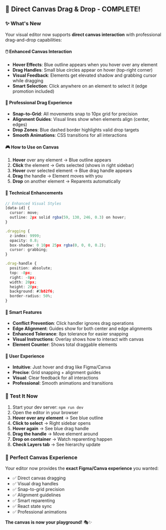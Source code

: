 ## 🎨 **Direct Canvas Drag & Drop - COMPLETE!**

### ✨ **What's New**

Your visual editor now supports **direct canvas interaction** with professional drag-and-drop capabilities:

#### 🖱️ **Enhanced Canvas Interaction**
- **Hover Effects**: Blue outline appears when you hover over any element
- **Drag Handles**: Small blue circles appear on hover (top-right corner)
- **Visual Feedback**: Elements get elevated shadow and grabbing cursor while dragging
- **Smart Selection**: Click anywhere on an element to select it (edge promotion included)

#### 🎯 **Professional Drag Experience** 
- **Snap-to-Grid**: All movements snap to 10px grid for precision
- **Alignment Guides**: Visual lines show when elements align (center, edges)
- **Drop Zones**: Blue dashed border highlights valid drop targets
- **Smooth Animations**: CSS transitions for all interactions

#### 🎮 **How to Use on Canvas**

1. **Hover** over any element → Blue outline appears
2. **Click** the element → Gets selected (shows in right sidebar)  
3. **Hover** over selected element → Blue drag handle appears
4. **Drag** the handle → Element moves with you
5. **Drop** on another element → Reparents automatically

#### 🔧 **Technical Enhancements**

```typescript
// Enhanced Visual Styles
[data-id] {
  cursor: move;
  outline: 2px solid rgba(59, 130, 246, 0.3) on hover;
}

.dragging {
  z-index: 9999;
  opacity: 0.8;
  box-shadow: 0 10px 25px rgba(0, 0, 0, 0.2);
  cursor: grabbing;
}

.drag-handle {
  position: absolute;
  top: -8px;
  right: -8px;
  width: 20px;
  height: 20px;
  background: #3b82f6;
  border-radius: 50%;
}
```

#### 📱 **Smart Features**

- **Conflict Prevention**: Click handler ignores drag operations
- **Edge Alignment**: Guides show for both center and edge alignments  
- **Enhanced Tolerance**: 8px tolerance for easier snapping
- **Visual Instructions**: Overlay shows how to interact with canvas
- **Element Counter**: Shows total draggable elements

#### 🎯 **User Experience**

- **Intuitive**: Just hover and drag like Figma/Canva
- **Precise**: Grid snapping + alignment guides  
- **Visual**: Clear feedback for all interactions
- **Professional**: Smooth animations and transitions

### 🚀 **Test It Now**

1. Start your dev server: `npm run dev`
2. Open the editor in your browser
3. **Hover over any element** → See blue outline
4. **Click to select** → Right sidebar opens
5. **Hover again** → See blue drag handle
6. **Drag the handle** → Move element around
7. **Drop on container** → Watch reparenting happen
8. **Check Layers tab** → See hierarchy update

### 🎨 **Perfect Canvas Experience**

Your editor now provides the **exact Figma/Canva experience** you wanted:
- ✅ Direct canvas dragging
- ✅ Visual drag handles  
- ✅ Snap-to-grid precision
- ✅ Alignment guidelines
- ✅ Smart reparenting
- ✅ React state sync
- ✅ Professional animations

**The canvas is now your playground!** 🎭✨